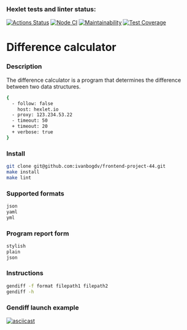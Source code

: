 ### Hexlet tests and linter status:
[![Actions Status](https://github.com/ivanbogdv/frontend-project-46/workflows/hexlet-check/badge.svg)](https://github.com/ivanbogdv/frontend-project-46/actions) [![Node CI](https://github.com/ivanbogdv/frontend-project-46/actions/workflows/nodejs.yml/badge.svg)](https://github.com/ivanbogdv/frontend-project-46/actions/workflows/nodejs.yml) [![Maintainability](https://api.codeclimate.com/v1/badges/ebc38aec87524cf24497/maintainability)](https://codeclimate.com/github/ivanbogdv/frontend-project-46/maintainability) [![Test Coverage](https://api.codeclimate.com/v1/badges/ebc38aec87524cf24497/test_coverage)](https://codeclimate.com/github/ivanbogdv/frontend-project-46/test_coverage)




# Difference calculator



### Description
The difference calculator is a program that determines the difference between two data structures.
```bash
{
  - follow: false
    host: hexlet.io
  - proxy: 123.234.53.22
  - timeout: 50
  + timeout: 20
  + verbose: true
}
```

### Install
```bash
git clone git@github.com:ivanbogdv/frontend-project-44.git
make install 
make lint 
```

### Supported formats
```bash
json
yaml
yml
```

### Program report form
```bash
stylish
plain
json
```

### Instructions
```bash
gendiff -f format filepath1 filepath2 
gendiff -h
```

### Gendiff launch example

[![asciicast](https://asciinema.org/a/8YdbVr0etGx3baXqfs8zEYsrr.svg)](https://asciinema.org/a/8YdbVr0etGx3baXqfs8zEYsrr)
